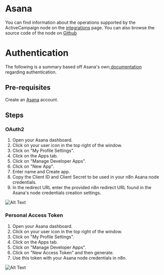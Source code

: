 # Asana
You can find information about the operations supported by the ActiveCampaign node on the [integrations](https://n8n.io/integrations/n8n-nodes-base.asana) page. You can also browse the source code of the node on [Github](https://github.com/n8n-io/n8n/tree/master/packages/nodes-base/nodes/Asana)

# Authentication

The following is a summary based off Asana's own[ documentation](https://developers.asana.com/docs/authentication-basics) regarding authentication.


## Pre-requisites

Create an [Asana](https://www.Asana.com/) account.

## Steps

### OAuth2

1. Open your Asana dashboard.
2. Click on your user icon in the top right of the window.
3. Click on "My Profile Settings". 
4. Click on the Apps tab.
5. Click on "Manage Developer Apps".
6. Click on "New App".
7. Enter name and Create app.
8. Copy the Client ID and Client Secret to be used in your n8n Asana node credentials.
9. In the redirect URL enter the provided n8n redirect URL found in the Asana's node credentials creation settings.


![Alt Text](https://i.imgur.com/dZq1UbE.gif) 

### Personal Access Token

1. Open your Asana dashboard.
2. Click on your user icon in the top right of the window.
3. Click on "My Profile Settings". 
4. Click on the Apps tab.
5. Click on "Manage Developer Apps".
6. Click on "New Access Token" and then generate.
7. Use this token with your Asana node credentials in n8n.


![Alt Text](https://i.imgur.com/KBIHsyd.gif) 


